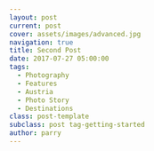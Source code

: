 ```yaml
---
layout: post
current: post
cover: assets/images/advanced.jpg
navigation: true
title: Second Post
date: 2017-07-27 05:00:00
tags:
  - Photography
  - Features
  - Austria
  - Photo Story
  - Destinations
class: post-template
subclass: post tag-getting-started
author: parry
---
```

